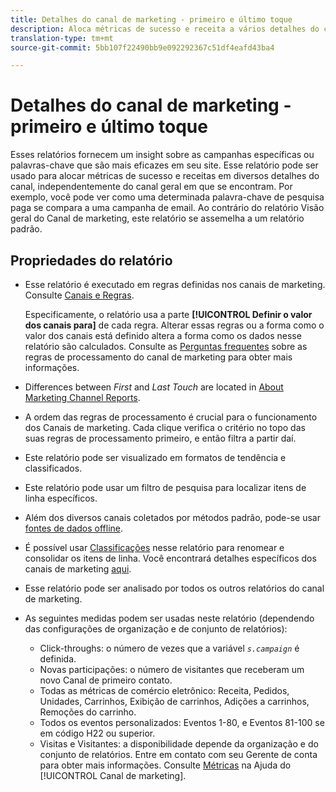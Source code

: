 ```yaml
---
title: Detalhes do canal de marketing - primeiro e último toque
description: Aloca métricas de sucesso e receita a vários detalhes do canal, independentemente do canal geral em que eles estão.
translation-type: tm+mt
source-git-commit: 5bb107f22490bb9e092292367c51df4eafd43ba4

---
```



# Detalhes do canal de marketing - primeiro e último toque

Esses relatórios fornecem um insight sobre as campanhas específicas ou palavras-chave que são mais eficazes em seu site. Esse relatório pode ser usado para alocar métricas de sucesso e receitas em diversos detalhes do canal, independentemente do canal geral em que se encontram. Por exemplo, você pode ver como uma determinada palavra-chave de pesquisa paga se compara a uma campanha de email. Ao contrário do relatório Visão geral do Canal de marketing, este relatório se assemelha a um relatório padrão.

## Propriedades do relatório

* Esse relatório é executado em regras definidas nos canais de marketing. Consulte [Canais e Regras](/help/components/c-marketing-channels/c-channels.md).

   Especificamente, o relatório usa a parte **[!UICONTROL Definir o valor dos canais para]** de cada regra. Alterar essas regras ou a forma como o valor dos canais está definido altera a forma como os dados nesse relatório são calculados. Consulte as [Perguntas frequentes](/help/components/c-marketing-channels/c-faq.md) sobre as regras de processamento do canal de marketing para obter mais informações.

* Differences between *First* and *Last Touch* are located in [About Marketing Channel Reports](/help/components/c-marketing-channels/analyze-mc.md).

* A ordem das regras de processamento é crucial para o funcionamento dos Canais de marketing. Cada clique verifica o critério no topo das suas regras de processamento primeiro, e então filtra a partir daí.
* Este relatório pode ser visualizado em formatos de tendência e classificados.
* Este relatório pode usar um filtro de pesquisa para localizar itens de linha específicos.
* Além dos diversos canais coletados por métodos padrão, pode-se usar [fontes de dados offline](/help/components/c-marketing-channels/c-getting-started-mchannel.md).
* É possível usar [Classificações](/help/components/c-classifications2/c-classifications.md) nesse relatório para renomear e consolidar os itens de linha. Você encontrará detalhes específicos dos canais de marketing [aqui](/help/components/c-marketing-channels/classifictions-mchannel.md).

* Esse relatório pode ser analisado por todos os outros relatórios do canal de marketing.
* As seguintes medidas podem ser usadas neste relatório (dependendo das configurações de organização e de conjunto de relatórios):
   * Click-throughs: o número de vezes que a variável *`s.campaign`* é definida.
   * Novas participações: o número de visitantes que receberam um novo Canal de primeiro contato.
   * Todas as métricas de comércio eletrônico: Receita, Pedidos, Unidades, Carrinhos, Exibição de carrinhos, Adições a carrinhos, Remoções do carrinho.
   * Todos os eventos personalizados: Eventos 1-80, e Eventos 81-100 se em código H22 ou superior.
   * Visitas e Visitantes: a disponibilidade depende da organização e do conjunto de relatórios. Entre em contato com seu Gerente de conta para obter mais informações.
   Consulte [Métricas](https://marketing.adobe.com/resources/help/pt_BR/mchannel/c_overview_metrics.html) na Ajuda do [!UICONTROL Canal de marketing].
